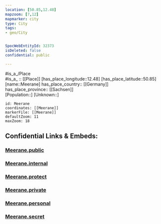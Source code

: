 ```yaml
---
location: [50.85,12.48] 
mapzoom: [7,12] 
mapmarker: city 
type: City
tags:
- geo/City


SpocWebEntityId: 32373
isDeleted: false
confidential: public

---
```

#is_a_/Place  
#is_a_ :: [[Place]] 
[has_place_longitude::12.48] 
[has_place_latitude::50.85] 
[name::Meerane] 
has_place_country:: [[Germany]]  
has_place_province:: [[Sachsen]]  
[Population::] 
[Unknown::] 


```leaflet
id: Meerane
coordinates: [[Meerane]] 
markerFile: [[Meerane]] 
defaultZoom: 11 
maxZoom: 18
```


## Confidential Links & Embeds: 

### [Meerane.public](/_public/\Earth\Continent\Europe\Europe~Central\Germany\Germany~East\Sachsen\counties~Sachsen\Zwickau\cities~ZwickauMeerane.public.md) 

### [Meerane.internal](/_internal/\Earth\Continent\Europe\Europe~Central\Germany\Germany~East\Sachsen\counties~Sachsen\Zwickau\cities~ZwickauMeerane.internal.md) 

### [Meerane.protect](/_protect/\Earth\Continent\Europe\Europe~Central\Germany\Germany~East\Sachsen\counties~Sachsen\Zwickau\cities~ZwickauMeerane.protect.md) 

### [Meerane.private](/_private/\Earth\Continent\Europe\Europe~Central\Germany\Germany~East\Sachsen\counties~Sachsen\Zwickau\cities~ZwickauMeerane.private.md) 

### [Meerane.personal](/_personal/\Earth\Continent\Europe\Europe~Central\Germany\Germany~East\Sachsen\counties~Sachsen\Zwickau\cities~ZwickauMeerane.personal.md) 

### [Meerane.secret](/_secret/\Earth\Continent\Europe\Europe~Central\Germany\Germany~East\Sachsen\counties~Sachsen\Zwickau\cities~ZwickauMeerane.secret.md)

